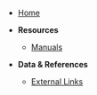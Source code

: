 - [Home](/)  
- **Resources**
  - [Manuals](research/manuals)

- **Data & References**
  - [External Links](research/resources)
